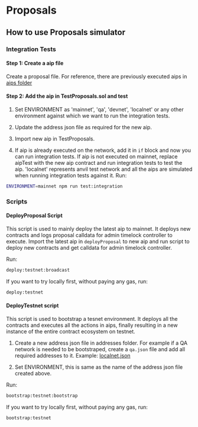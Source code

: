 # Proposals

## How to use Proposals simulator

### Integration Tests

#### Step 1: Create a aip file
Create a proposal file. For reference, there are previously executed aips in [aips folder](./aips)

#### Step 2: Add the aip in TestProposals.sol and test

1. Set ENVIRONMENT as 'mainnet', 'qa', 'devnet', 'localnet' or any other environment against which we want to run the integration tests.

2. Update the address json file as required for the new aip.

3. Import new aip in TestProposals.

4. If aip is already executed on the network, add it in `if` block and now you can run integration tests. If aip is not executed on mainnet, replace aipTest with the new aip contract and run integration tests to test the aip. 'localnet' represents anvil test network and all the aips are simulated when running integration tests against it.
Run:
```bash
ENVIRONMENT=mainnet npm run test:integration
```

### Scripts

#### DeployProposal Script
This script is used to mainly deploy the latest aip to mainnet. It deploys new contracts and logs proposal calldata for admin timelock controller to execute.
Import the latest aip in `deployProposal` to new aip and run script to deploy new contracts and get calldata for admin timelock controller.

Run:
```bash
deploy:testnet:broadcast
```
If you want to try locally first, without paying any gas, run:
```bash
deploy:testnet
```

#### DeployTestnet script
This script is used to bootstrap a tesnet environment. It deploys all the contracts and executes all the actions in aips, finally resulting in a new instance of the entire contract ecosystem on testnet.

1. Create a new address json file in addresses folder. For example if a QA network is needed to be bootstraped, create a `qa.json` file and add all required addresses to it. Example: [localnet.json](./Addresses/localnet.json)

2. Set ENVIRONMENT, this is same as the name of the address json file created above.

Run:
```bash
bootstrap:testnet:bootstrap
```

If you want to try locally first, without paying any gas, run:
```bash
bootstrap:testnet
```
